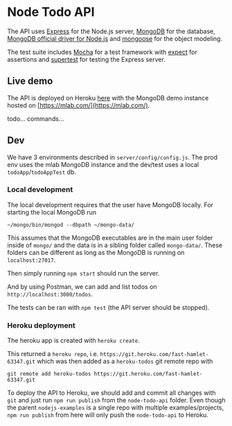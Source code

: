 # Node Todo API

The API uses [Express](http://expressjs.com/) for the Node.js server, [MongoDB](https://www.mongodb.com/) for the database, [MongoDB official driver for Node.js](https://github.com/mongodb/node-mongodb-native) and [mongoose](http://mongoosejs.com/) for the object modeling.

The test suite includes [Mocha](https://mochajs.org/) for a test framework with [expect](https://github.com/mjackson/expect) for assertions and [supertest](https://github.com/visionmedia/supertest) for testing the Express server.

## Live demo

The API is deployed on Heroku [here](https://fast-hamlet-63347.herokuapp.com/) with the MongoDB demo instance hosted on [https://mlab.com/](https://mlab.com/).

todo...
commands...

## Dev

We have 3 environments described in `server/config/config.js`. The prod env uses the mlab MongoDB instance and the dev/test uses a local `todoApp`/`todoAppTest` db.

### Local development

The local development requires that the user have MongoDB locally. For starting the local MongoDB run
```
~/mongo/bin/mongod --dbpath ~/mongo-data/
```

This assumes that the MongoDB executables are in the main user folder inside of `mongo/` and the data is in a sibling folder called `mongo-data/`. These folders can be different as long as the MongoDB is running on `localhost:27017`.

Then simply running `npm start` should run the server.

And by using Postman, we can add and list todos on `http://localhost:3000/todos`.

The tests can be ran with `npm test` (the API server should be stopped).

### Heroku deployment

The heroku app is created with `heroku create`.

This returned a `heroku repo`, i.e. `https://git.heroku.com/fast-hamlet-63347.git` which was then added as a `heroku-todos` git remote repo with
```
git remote add heroku-todos https://git.heroku.com/fast-hamlet-63347.git
```

To deploy the API to Heroku, we should add and commit all changes with `git` and just run `npm run publish` from the `node-todo-api` folder. Even though the parent `nodejs-examples` is a single repo with multiple examples/projects, `npm run publish` from here will only push the `node-todo-api` to Heroku.

